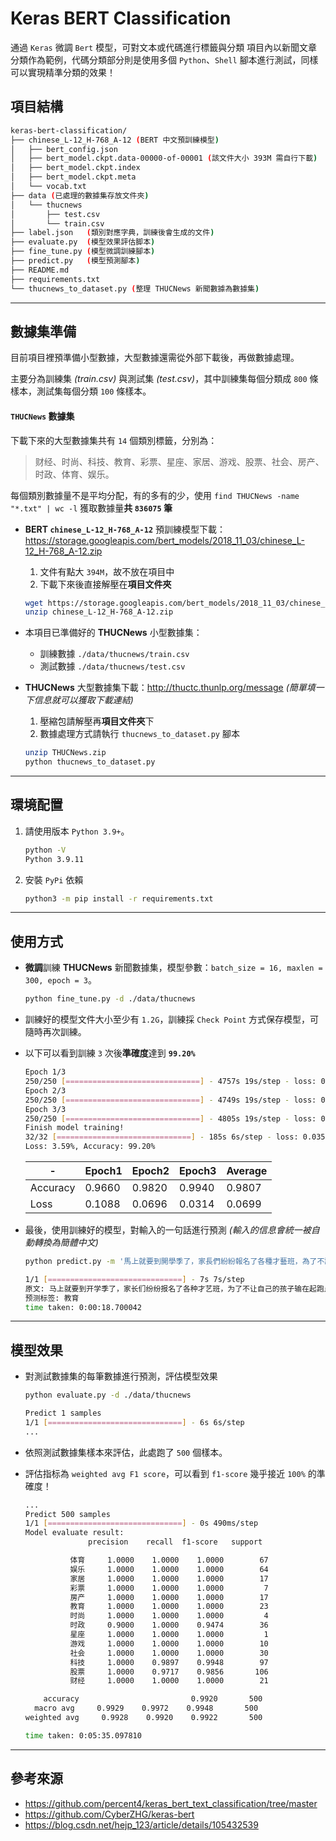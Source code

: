 # Keras BERT Classification

通過 `Keras` 微調 `Bert` 模型，可對文本或代碼進行標籤與分類
項目內以新聞文章分類作為範例，代碼分類部分則是使用多個 `Python`、`Shell` 腳本進行測試，同樣可以實現精準分類的效果！

## 項目結構

```bash
keras-bert-classification/
├── chinese_L-12_H-768_A-12 (BERT 中文預訓練模型)
│   ├── bert_config.json
│   ├── bert_model.ckpt.data-00000-of-00001 (該文件大小 393M 需自行下載)
│   ├── bert_model.ckpt.index
│   ├── bert_model.ckpt.meta
│   └── vocab.txt
├── data (已處理的數據集存放文件夾)
│   └── thucnews
│       ├── test.csv
│       └── train.csv
├── label.json   (類別對應字典，訓練後會生成的文件)
├── evaluate.py  (模型效果評估脚本)
├── fine_tune.py (模型微調訓練腳本)
├── predict.py   (模型預測腳本)
├── README.md
├── requirements.txt
└── thucnews_to_dataset.py (整理 THUCNews 新聞數據為數據集)
```

---

## 數據集準備

目前項目裡預準備小型數據，大型數據還需從外部下載後，再做數據處理。

主要分為訓練集 *(train.csv)* 與測試集 *(test.csv)*，其中訓練集每個分類成 `800` 條樣本，測試集每個分類 `100` 條樣本。

#### `THUCNews` 數據集
下載下來的大型數據集共有 `14` 個類別標籤，分別為：

> 财经、时尚、科技、教育、彩票、星座、家居、游戏、股票、社会、房产、时政、体育、娱乐。

每個類別數據量不是平均分配，有的多有的少，使用 `find THUCNews -name "*.txt" | wc -l` 獲取數據量**共 `836075` 筆**

  - **BERT `chinese_L-12_H-768_A-12`** 預訓練模型下載：https://storage.googleapis.com/bert_models/2018_11_03/chinese_L-12_H-768_A-12.zip
    1. 文件有點大 `394M`，故不放在項目中
    2. 下載下來後直接解壓在**項目文件夾**

    ```bash
    wget https://storage.googleapis.com/bert_models/2018_11_03/chinese_L-12_H-768_A-12.zip
    unzip chinese_L-12_H-768_A-12.zip
    ```

  - 本項目已準備好的 **THUCNews** 小型數據集：
    - 訓練數據 `./data/thucnews/train.csv`
    - 測試數據 `./data/thucnews/test.csv`
  - **THUCNews** 大型數據集下載：http://thuctc.thunlp.org/message *(簡單填一下信息就可以獲取下載連結)*
    1. 壓縮包請解壓再**項目文件夾**下
    2. 數據處理方式請執行 `thucnews_to_dataset.py` 腳本

    ```bash
    unzip THUCNews.zip
    python thucnews_to_dataset.py
    ```

---

## 環境配置

1. 請使用版本 `Python 3.9+`。

    ```bash
    python -V
    Python 3.9.11
    ```

2. 安裝 `PyPi` 依賴

    ```bash
    python3 -m pip install -r requirements.txt
    ```

---

## 使用方式

  - **微調**訓練 **THUCNews** 新聞數據集，模型參數：`batch_size = 16, maxlen = 300, epoch = 3`。

    ```bash
    python fine_tune.py -d ./data/thucnews
    ```

  - 訓練好的模型文件大小至少有 `1.2G`，訓練採 `Check Point` 方式保存模型，可隨時再次訓練。
  - 以下可以看到訓練 `3` 次後**準確度**達到 **`99.20%`**

    ```bash
    Epoch 1/3
    250/250 [==============================] - 4757s 19s/step - loss: 0.5359 - accuracy: 0.8460 - val_loss: 0.1088 - val_accuracy: 0.9660 - lr: 1.0000e-05
    Epoch 2/3
    250/250 [==============================] - 4749s 19s/step - loss: 0.1595 - accuracy: 0.9523 - val_loss: 0.0696 - val_accuracy: 0.9820 - lr: 1.0000e-05
    Epoch 3/3
    250/250 [==============================] - 4805s 19s/step - loss: 0.0805 - accuracy: 0.9760 - val_loss: 0.0314 - val_accuracy: 0.9940 - lr: 1.0000e-05
    Finish model training!
    32/32 [==============================] - 185s 6s/step - loss: 0.0359 - accuracy: 0.9920
    Loss: 3.59%, Accuracy: 99.20%
    ```

    |    -     | Epoch1 | Epoch2 | Epoch3 | Average |
    | -------- | ------ | ------ | ------ | ------- |
    | Accuracy | 0.9660 | 0.9820 | 0.9940 | 0.9807  |
    | Loss     | 0.1088 | 0.0696 | 0.0314 | 0.0699  |

  - 最後，使用訓練好的模型，對輸入的一句話進行預測 *(輸入的信息會統一被自動轉換為簡體中文)*

    ```bash
    python predict.py -m '馬上就要到開學季了，家長們紛紛報名了各種才藝班，為了不讓自己的孩子輸在起跑點！'
    ```

    ```bash
    1/1 [==============================] - 7s 7s/step
    原文: 马上就要到开学季了，家长们纷纷报名了各种才艺班，为了不让自己的孩子输在起跑点！
    预测标签: 教育
    time taken: 0:00:18.700042
    ```

---

## 模型效果

  - 對測試數據集的每筆數據進行預測，評估模型效果

    ```bash
    python evaluate.py -d ./data/thucnews
    ```

    ```bash
    Predict 1 samples
    1/1 [==============================] - 6s 6s/step
    ...
    ```

  - 依照測試數據集樣本來評估，此處跑了 `500` 個樣本。
  - 評估指标為 `weighted avg F1 score`，可以看到 `f1-score` 幾乎接近 `100%` 的準確度！

    ```bash
    ...
    Predict 500 samples
    1/1 [==============================] - 0s 490ms/step
    Model evaluate result:
                  precision    recall  f1-score   support

              体育     1.0000    1.0000    1.0000        67
              娱乐     1.0000    1.0000    1.0000        64
              家居     1.0000    1.0000    1.0000        17
              彩票     1.0000    1.0000    1.0000         7
              房产     1.0000    1.0000    1.0000        17
              教育     1.0000    1.0000    1.0000        23
              时尚     1.0000    1.0000    1.0000         4
              时政     0.9000    1.0000    0.9474        36
              星座     1.0000    1.0000    1.0000         1
              游戏     1.0000    1.0000    1.0000        10
              社会     1.0000    1.0000    1.0000        30
              科技     1.0000    0.9897    0.9948        97
              股票     1.0000    0.9717    0.9856       106
              财经     1.0000    1.0000    1.0000        21

        accuracy                         0.9920       500
      macro avg     0.9929    0.9972    0.9948       500
    weighted avg     0.9928    0.9920    0.9922       500

    time taken: 0:05:35.097810
    ```

---

## 參考來源

  - https://github.com/percent4/keras_bert_text_classification/tree/master
  - https://github.com/CyberZHG/keras-bert
  - https://blog.csdn.net/hejp_123/article/details/105432539
